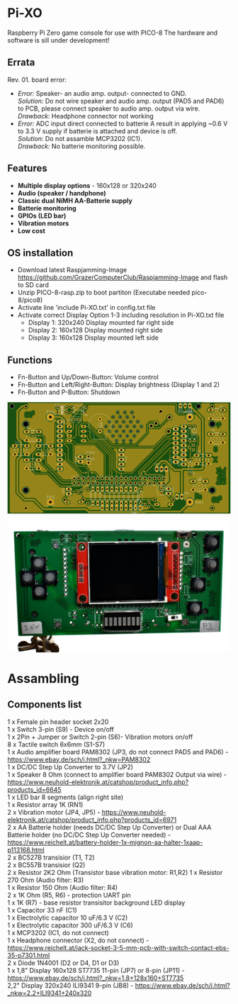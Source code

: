 # Pi-XO
Raspberry Pi Zero game console for use with PICO-8 
The hardware and software is sill under development!  

## Errata

Rev. 01. board  error:
  - *Error:* Speaker- an audio amp. output- connected to GND.  
    *Solution:* Do not wire speaker and audio amp. output (PAD5 and PAD6) to PCB, please connect speaker to audio amp. output via wire.  
    *Drawback:* Headphone connector not working 
  - *Error:*  ADC input direct connected to batterie A result in applying ~0.6 V to 3.3 V supply if batterie is attached and device is off.  
    *Solution:* Do not assamble MCP3202 (IC1).  
    *Drawback:* No batterie monitoring possible.

## Features

- **Multiple display options** - 160x128 or 320x240   
- **Audio (speaker / handphone)**
- **Classic dual NiMH AA-Batterie supply**
- **Batterie monitoring**
- **GPIOs (LED bar)**
- **Vibration motors**
- **Low cost**

## OS installation

- Download latest Raspjamming-Image https://github.com/GrazerComputerClub/Raspjamming-Image and flash to SD card
- Unzip PICO-8-rasp.zip to boot partiton (Executabe needed pico-8/pico8) 
- Activate line 'include Pi-XO.txt' in config.txt file
- Activate correct Display Option 1-3 including resolution in Pi-XO.txt file 
   * Display 1: 320x240 Display mounted far right side 
   * Display 2: 160x128 Display mounted right side 
   * Display 3: 160x128 Display mounted left side 

## Functions

- Fn-Button and Up/Down-Button: Volume control
- Fn-Button and Left/Right-Button: Display brightness (Display 1 and 2)
- Fn-Button and P-Button: Shutdown


![PCB Top](https://github.com/GrazerComputerClub/Pi-XO/raw/master/Pi-XO.png)

![Pi-XO](https://github.com/GrazerComputerClub/Pi-XO/raw/master/Pi-XO.jpg)

# Assambling

## Components list
	
 1 x Female pin header socket 2x20  
 1 x Switch 3-pin (S9) - Device on/off  
 1 x 2Pin + Jumper or Switch 2-pin (S6)- Vibration motors on/off  
 8 x Tactile switch 6x6mm (S1-S7)  
 1 x Audio amplifier board PAM8302 (JP3, do not connect PAD5 and PAD6) - https://www.ebay.de/sch/i.html?_nkw=PAM8302  
 1 x DC/DC Step Up Converter to 3.7V (JP2)  
 1 x Speaker 8 Ohm (connect to amplifier board PAM8302 Output via wire) - https://www.neuhold-elektronik.at/catshop/product_info.php?products_id=6645  
 1 x LED bar 8 segments (align right site)  
 1 x Resistor array 1K (RN1)  
 2 x Vibration motor (JP4, JP5) - https://www.neuhold-elektronik.at/catshop/product_info.php?products_id=6971  
 2 x AA Batterie holder (needs DC/DC Step Up Converter) or Dual AAA Batterie holder (no DC/DC Step Up Converter needed) - https://www.reichelt.at/battery-holder-1x-mignon-aa-halter-1xaap-p113168.html  
 2 x BC527B transisior (T1, T2)  
 2 x BC557B transisior (Q2)  
 2 x Resistor 2K2 Ohm (Transistor base vibration motor: R1,R2)
 1 x Resistor 270 Ohm (Audio filter: R3)  
 1 x Resistor 150 Ohm (Audio filter: R4)  
 2 x 1K Ohm (R5, R6) - protection UART pin  
 1 x 1K (R7) - base resistor transisitor background LED display  
 1 x Capacitor 33 nF (C1)  
 1 x Electrolytic capacitor 10 uF/6.3 V (C2)  
 1 x Electrolytic capacitor 300 uF/6.3 V (C6)  
 1 x MCP3202 (IC1, do not connect)  
 1 x Headphone connector (X2, do not connect) - https://www.reichelt.at/jack-socket-3-5-mm-pcb-with-switch-contact-ebs-35-p7301.html  
 2 x Diode 1N4001 (D2 or D4, D1 or D3)  
 1 x 1,8" Display 160x128 ST7735 11-pin (JP7) or 8-pin (JP11) - https://www.ebay.de/sch/i.html?_nkw=1.8+128x160+ST7735  
     2,2" Display 320x240 ILI9341 9-pin (JB8) - https://www.ebay.de/sch/i.html?_nkw=2.2+ILI9341+240x320  
 
 
